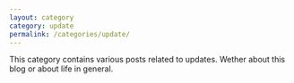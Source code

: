 ```yaml
---
layout: category
category: update
permalink: /categories/update/
---
```


This category contains various posts related to updates. Wether about this blog or about life in general.
